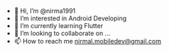 - 👋 Hi, I’m @nirma1991
- 👀 I’m interested in Android Developing
- 🌱 I’m currently learning Flutter
- 💞️ I’m looking to collaborate on ...
- 📫 How to reach me nirmal.mobiledev@gmail.com

<!---
nirma1991/nirma1991 is a ✨ special ✨ repository because its `README.md` (this file) appears on your GitHub profile.
You can click the Preview link to take a look at your changes.
--->
